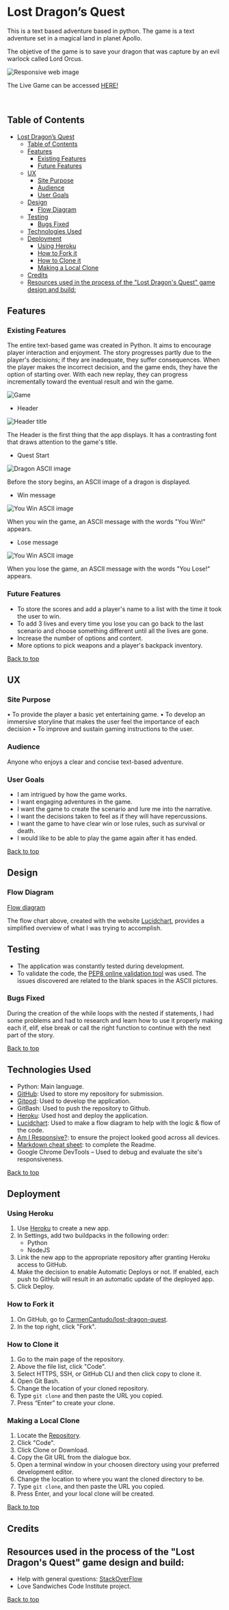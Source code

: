 # Lost Dragon’s Quest


This is a text based adventure based in python. The game is a text adventure set in a magical land in planet Apollo.

The objetive of the game is to save your dragon that was capture by an evil warlock called Lord Orcus.


![Responsive web image](assets/testing/am-i-responsive.png)

The Live Game can be accessed [HERE!]( https://a-lost-dragons-quest.herokuapp.com/)

<br>

## Table of Contents
- [Lost Dragon’s Quest](#lost-dragons-quest)
  - [Table of Contents](#table-of-contents)
  - [Features](#features)
    - [Existing Features](#existing-features)
    - [Future Features](#future-features)
  - [UX](#ux)
    - [Site Purpose](#site-purpose)
    - [Audience](#audience)
    - [User Goals](#user-goals)
  - [Design](#design)
    - [Flow Diagram](#flow-diagram)
  - [Testing](#testing)
    - [Bugs Fixed](#bugs-fixed)
  - [Technologies Used](#technologies-used)
  - [Deployment](#deployment)
    - [Using Heroku](#using-heroku)
    - [How to Fork it](#how-to-fork-it)
    - [How to Clone it](#how-to-clone-it)
    - [Making a Local Clone](#making-a-local-clone)
  - [Credits](#credits)
  - [Resources used in the process of the "Lost Dragon's Quest" game design and build:](#resources-used-in-the-process-of-the-lost-dragons-quest-game-design-and-build)


## Features
### Existing Features

The entire text-based game was created in Python. It aims to encourage player interaction and enjoyment. The story progresses partly due to the player's decisions; if they are inadequate, they suffer consequences. When the player makes the incorrect decision, and the game ends, they have the option of starting over. With each new replay, they can progress incrementally toward the eventual result and win the game.

![Game](assets/testing/full-screen.png)

-  Header

![Header title](assets/testing/header-title.png)

The Header is the first thing that the app displays. It has a contrasting font that draws attention to the game's title.

- Quest Start

![Dragon ASCII image](assets/testing/dragon.png)

Before the story begins, an ASCII image of a dragon is displayed.

- Win message

![You Win ASCII image](assets/testing/you-win.png)

When you win the game, an ASCII message with the words "You Win!" appears.

- Lose message

![You Win ASCII image](assets/testing/you-lose.png)

When you lose the game, an ASCII message with the words "You Lose!" appears.

### Future Features

- To store the scores and add a player's name to a list with the time it took the user to win.
- To add 3 lives and every time you lose you can go back to the last scenario and choose something different until all the lives are gone.
- Increase the number of options and content.
- More options to pick weapons and a player's backpack inventory.

[Back to top](#lost-dragon-quest)

## UX
### Site Purpose
• To provide the player a basic yet entertaining game.
• To develop an immersive storyline that makes the user feel the importance of each decision
• To improve and sustain gaming instructions to the user.


### Audience
Anyone who enjoys a clear and concise text-based adventure.


### User Goals

- I am intrigued by how the game works.
- I want engaging adventures in the game.
- I want the game to create the scenario and lure me into the narrative.
- I want the decisions taken to feel as if they will have repercussions.
- I want the game to have clear win or lose rules, such as survival or death.
- I would like to be able to play the game again after it has ended.


[Back to top](#lost-dragon-quest)

## Design

### Flow Diagram

[Flow diagram](assets/testing/flow-chart.png)

The flow chart above, created with the website [Lucidchart](https://lucid.app/), provides a simplified overview of what I was trying to accomplish.

## Testing

- The application was constantly tested during development.
- To validate the code, the [PEP8 online validation tool](http://pep8online.com/) was used. The issues discovered are related to the blank spaces in the ASCII pictures.


### Bugs Fixed
During the creation of the while loops with the nested if statements, I had some problems and had to research and learn how to use it properly making each if, elif, else break or call the right function to continue with the next part of the story.


[Back to top](#lost-dragon-quest)

## Technologies Used

- Python: Main language.
- [GitHub](https://github.com/): Used to store my repository for submission.
- [Gitpod](https://gitpod.io/): Used to develop the application.
- GitBash: Used to push the repository to Github.
- [Heroku](https://www.heroku.com/): Used host and deploy the application.
- [Lucidchart](https://www.lucidchart.com/): Used to make a flow diagram to help with the logic & flow of the code.
- [Am I Responsive?](https://ui.dev/amiresponsive): to ensure the project looked good across all devices.
- [Markdown cheat sheet](https://www.markdownguide.org/cheat-sheet/): to complete the Readme.
- Google Chrome DevTools – Used to debug and evaluate the site's responsiveness.

[Back to top](#lost-dragon-quest)

## Deployment

### Using Heroku
1. Use [Heroku](https://www.heroku.com/) to create a new app.
2. In Settings, add two buildpacks in the following order:
   - Python
   - NodeJS
3. Link the new app to the appropriate repository after granting Heroku access to GitHub.
4. Make the decision to enable Automatic Deploys or not. If enabled, each push to GitHub will result in an automatic update of the deployed app.
5. Click Deploy.


### How to Fork it
1. On GitHub, go to [CarmenCantudo/lost-dragon-quest]( https://github.com/CarmenCantudo/lost-dragon-quest).
2. In the top right, click "Fork".

### How to Clone it
1. Go to the main page of the repository.
3. Above the file list, click "Code".
4. Select HTTPS, SSH, or GitHub CLI and then click copy to clone it.
5. Open Git Bash.
6. Change the location of your cloned repository.
7. Type `git clone` and then paste the URL you copied.
8. Press “Enter” to create your clone.

### Making a Local Clone
1. Locate the [Repository]( https://github.com/CarmenCantudo/lost-dragon-quest).
2. Click "Code".
3. Click Clone or Download.
4. Copy the Git URL from the dialogue box.
5. Open a terminal window in your choosen directory using your preferred development editor.
6. Change the location to where you want the cloned directory to be.
7. Type `git clone`, and then paste the URL you copied.
8. Press Enter, and your local clone will be created.

[Back to top](#lost-dragon-quest)

## Credits

Resources used in the process of the "Lost Dragon's Quest" game design and build:
- 
- Help with general questions: [StackOverFlow](https://stackoverflow.com/)
- Love Sandwiches Code Institute project.

[Back to top](#lost-dragon-quest)